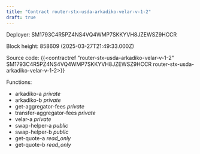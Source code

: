 ```yaml
---
title: "Contract router-stx-usda-arkadiko-velar-v-1-2"
draft: true
---
```

Deployer: SM1793C4R5PZ4NS4VQ4WMP7SKKYVH8JZEWSZ9HCCR


 



Block height: 858609 (2025-03-27T21:49:33.000Z)

Source code: {{<contractref "router-stx-usda-arkadiko-velar-v-1-2" SM1793C4R5PZ4NS4VQ4WMP7SKKYVH8JZEWSZ9HCCR router-stx-usda-arkadiko-velar-v-1-2>}}

Functions:

* arkadiko-a _private_
* arkadiko-b _private_
* get-aggregator-fees _private_
* transfer-aggregator-fees _private_
* velar-a _private_
* swap-helper-a _public_
* swap-helper-b _public_
* get-quote-a _read_only_
* get-quote-b _read_only_
